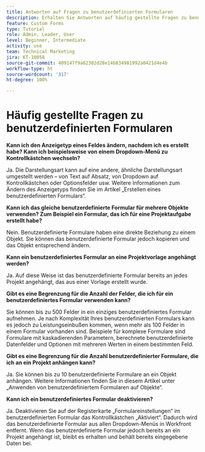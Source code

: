 ```yaml
---
title: Antworten auf Fragen zu benutzerdefinierten Formularen
description: Erhalten Sie Antworten auf häufig gestellte Fragen zu benutzerdefinierten Formularen.
feature: Custom Forms
type: Tutorial
role: Admin, Leader, User
level: Beginner, Intermediate
activity: use
team: Technical Marketing
jira: KT-10058
source-git-commit: 409147f9a62302d28e14b834981992a0421d4e4b
workflow-type: ht
source-wordcount: '317'
ht-degree: 100%

---
```


# Häufig gestellte Fragen zu benutzerdefinierten Formularen

**Kann ich den Anzeigetyp eines Feldes ändern, nachdem ich es erstellt habe? Kann ich beispielsweise von einem Dropdown-Menü zu Kontrollkästchen wechseln?**

Ja. Die Darstellungsart kann auf eine andere, ähnliche Darstellungsart umgestellt werden – von Text auf Absatz, von Dropdown auf Kontrollkästchen oder Optionsfelder usw. Weitere Informationen zum Ändern des Anzeigetyps finden Sie im Artikel „Erstellen eines benutzerdefinierten Formulars“.


**Kann ich das gleiche benutzerdefinierte Formular für mehrere Objekte verwenden? Zum Beispiel ein Formular, das ich für eine Projektaufgabe erstellt habe?**

Nein. Benutzerdefinierte Formulare haben eine direkte Beziehung zu einem Objekt. Sie können das benutzerdefinierte Formular jedoch kopieren und das Objekt entsprechend ändern.


**Kann ein benutzerdefiniertes Formular an eine Projektvorlage angehängt werden?**

Ja. Auf diese Weise ist das benutzerdefinierte Formular bereits an jedes Projekt angehängt, das aus einer Vorlage erstellt wurde.


**Gibt es eine Begrenzung für die Anzahl der Felder, die ich für ein benutzerdefiniertes Formular verwenden kann?**

Sie können bis zu 500 Felder in ein einziges benutzerdefiniertes Formular aufnehmen. Je nach Komplexität Ihres benutzerdefinierten Formulars kann es jedoch zu Leistungseinbußen kommen, wenn mehr als 100 Felder in einem Formular vorhanden sind. Beispiele für komplexe Formulare sind Formulare mit kaskadierenden Parametern, berechnete benutzerdefinierte Datenfelder und Optionen mit mehreren Werten in einem bestimmten Feld.


**Gibt es eine Begrenzung für die Anzahl benutzerdefinierter Formulare, die ich an ein Projekt anhängen kann?**

Ja. Sie können bis zu 10 benutzerdefinierte Formulare an ein Objekt anhängen. Weitere Informationen finden Sie in diesem Artikel unter „Anwenden von benutzerdefiniertem Formularen auf Objekte“.


**Kann ich ein benutzerdefiniertes Formular deaktivieren?**

Ja. Deaktivieren Sie auf der Registerkarte „Formulareinstellungen“ im benutzerdefinierten Formular das Kontrollkästchen „Aktiviert“. Dadurch wird das benutzerdefinierte Formular aus allen Dropdown-Menüs in Workfront entfernt. Wenn das benutzerdefinierte Formular jedoch bereits an ein Projekt angehängt ist, bleibt es erhalten und behält bereits eingegebene Daten bei.